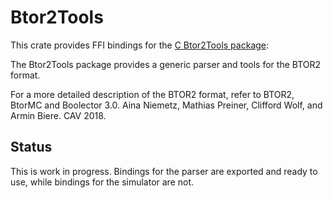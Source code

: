 # Btor2Tools

This crate provides FFI bindings for the [C Btor2Tools package](https://github.com/Boolector/btor2tools):

The Btor2Tools package provides a generic parser and tools for the BTOR2 format.

For a more detailed description of the BTOR2 format, refer to
BTOR2, BtorMC and Boolector 3.0. Aina Niemetz, Mathias Preiner, Clifford Wolf, and Armin Biere. CAV 2018.

## Status
This is work in progress. Bindings for the parser are exported and ready to use, while bindings for the simulator are not.
